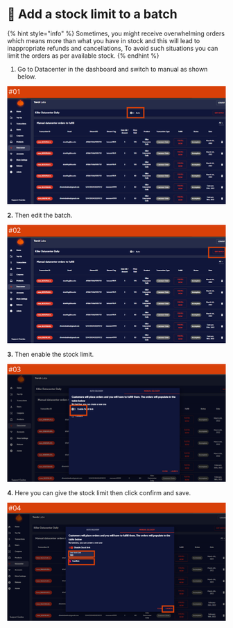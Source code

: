 # 🚧 Add a stock limit to a batch

{% hint style="info" %}
Sometimes, you might receive overwhelming orders which means more than what you have in stock and this will lead to inappropriate refunds and cancellations, To avoid such situations you can limit the orders as per available stock.
{% endhint %}

1. Go to Datacenter in the dashboard and switch to manual as shown below.

![](<../.gitbook/assets/1 (62) (6).png>)

**2.** Then edit the batch.

![](<../.gitbook/assets/1 (63) (8).png>)

**3.** Then enable the stock limit.

![](<../.gitbook/assets/1 (64) (5).png>)

**4.** Here you can give the stock limit then click confirm and save.

![](<../.gitbook/assets/1 (65).png>)
